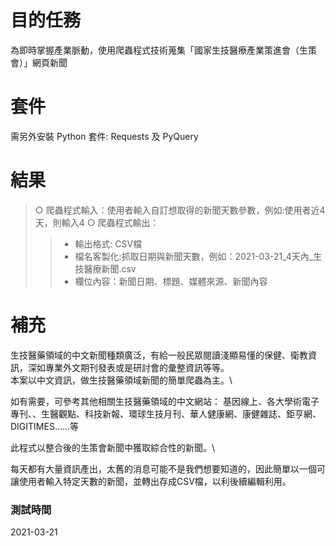 # 目的任務
為即時掌握產業脈動，使用爬蟲程式技術蒐集「國家生技醫療產業策進會（生策會）」網頁新聞

# 套件
需另外安裝 Python 套件: Requests 及 PyQuery

# 結果
> ○ 爬蟲程式輸入：使用者輸入自訂想取得的新聞天數參數，例如:使用者近4天，則輸入4
> ○ 爬蟲程式輸出：
>> - 輸出格式: CSV檔
>> - 檔名客製化:抓取日期與新聞天數，例如：2021-03-21_4天內_生技醫療新聞.csv
>> - 欄位內容：新聞日期、標題、媒體來源、新聞內容


# 補充

生技醫藥領域的中文新聞種類廣泛，有給一般民眾閱讀淺顯易懂的保健、衛教資訊，深如專業外文期刊發表或是研討會的彙整資訊等等。\
本案以中文資訊，做生技醫藥領域新聞的簡單爬蟲為主。\

如有需要，可參考其他相關生技醫藥領域的中文網站：
基因線上、各大學術電子專刊、、生醫觀點、科技新報、環球生技月刊、華人健康網、康健雜誌、鉅亨網、DIGITIMES......等

此程式以整合後的生策會新聞中獲取綜合性的新聞。\

每天都有大量資訊產出，太舊的消息可能不是我們想要知道的，因此簡單以一個可讓使用者輸入特定天數的新聞，並轉出存成CSV檔，以利後續編輯利用。

### 測試時間
2021-03-21
